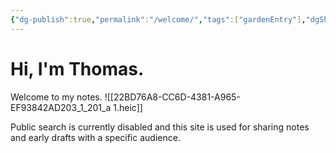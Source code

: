 ```yaml
---
{"dg-publish":true,"permalink":"/welcome/","tags":["gardenEntry"],"dgShowBacklinks":"false","dgEnableSearch":"false"}
---
```


# Hi, I'm Thomas. 
Welcome to my notes. 
![[22BD76A8-CC6D-4381-A965-EF93842AD203_1_201_a 1.heic]]

Public search is currently disabled and this site is used for sharing notes and early drafts with a specific audience. 